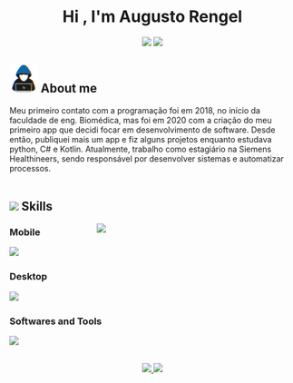 <h1 align="center">Hi , I'm Augusto Rengel</h1>
<div align="center">
<a href = "mailto:contato@AugustoRengel"><img src="https://img.shields.io/badge/Gmail-D14836?style=for-the-badge&logo=gmail&logoColor=white" target="_blank"></a>
<a href="https://www.linkedin.com/in/augusto-wollace-de-lima-rengel-4922071b7/" target="_blank"><img src="https://img.shields.io/badge/-LinkedIn-%230077B5?style=for-the-badge&logo=linkedin&logoColor=white" target="_blank"></a>
</div>

## <picture><img src = "https://github.com/0xAbdulKhalid/0xAbdulKhalid/raw/main/assets/mdImages/about_me.gif" width = 50px></picture> **About me**

Meu primeiro contato com a programação foi em 2018, no início da faculdade de eng. Biomédica, mas foi em 2020 com a criação do meu primeiro app que decidi focar em desenvolvimento de software. Desde então, publiquei mais um app e fiz alguns projetos enquanto estudava python, C# e Kotlin.
Atualmente, trabalho como estagiário na Siemens Healthineers, sendo responsável por desenvolver sistemas e automatizar processos.
<br><br>

## <img src="https://media2.giphy.com/media/QssGEmpkyEOhBCb7e1/giphy.gif?cid=ecf05e47a0n3gi1bfqntqmob8g9aid1oyj2wr3ds3mg700bl&rid=giphy.gif" width ="25"><b> Skills</b>

<picture> <img align="right" src="https://github.com/7oSkaaa/7oSkaaa/blob/main/Images/Right_Side.gif?raw=true" width = 350px></picture>

### Mobile

<a href="https://skillicons.dev">
  <img src="https://skillicons.dev/icons?i=androidstudio,kotlin,java,firebase&perline=14" />
</a>

### Desktop

<a href="https://skillicons.dev">
  <img src="https://skillicons.dev/icons?i=cs,dotnet,py,qt&perline=14" />
</a>

### Softwares and Tools

<a href="https://skillicons.dev">
  <img src="https://skillicons.dev/icons?i=git,github,figma,unity,blender,mysql&perline=14" />
</a>

##
<p align="center">
<a href="https://github.com/AugustoRengel">
  <img height="180em" src="https://github-readme-stats-eight-theta.vercel.app/api?username=AugustoRengel&show_icons=true&theme=gotham&include_all_commits=false&count_private=true&rank_icon=github"/>
  <img height="180em" src="https://github-readme-stats-eight-theta.vercel.app/api/top-langs/?username=AugustoRengel&layout=compact&langs_count=8&theme=gotham"/>
</a>
</p>
